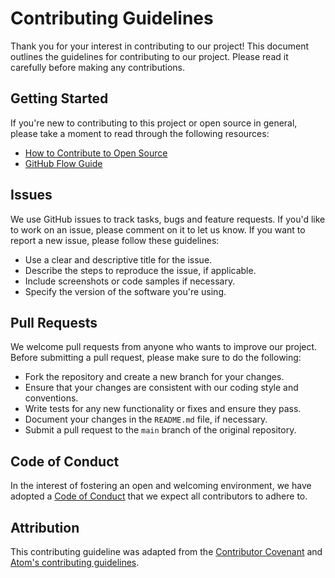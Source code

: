 # Contributing Guidelines

Thank you for your interest in contributing to our project! This document outlines the guidelines for contributing to our project. Please read it carefully before making any contributions.

## Getting Started

If you're new to contributing to this project or open source in general, please take a moment to read through the following resources:

- [How to Contribute to Open Source](https://opensource.guide/how-to-contribute/)
- [GitHub Flow Guide](https://guides.github.com/introduction/flow/)

## Issues

We use GitHub issues to track tasks, bugs and feature requests. If you'd like to work on an issue, please comment on it to let us know. If you want to report a new issue, please follow these guidelines:

- Use a clear and descriptive title for the issue.
- Describe the steps to reproduce the issue, if applicable.
- Include screenshots or code samples if necessary.
- Specify the version of the software you're using.

## Pull Requests

We welcome pull requests from anyone who wants to improve our project. Before submitting a pull request, please make sure to do the following:

- Fork the repository and create a new branch for your changes.
- Ensure that your changes are consistent with our coding style and conventions.
- Write tests for any new functionality or fixes and ensure they pass.
- Document your changes in the `README.md` file, if necessary.
- Submit a pull request to the `main` branch of the original repository.

## Code of Conduct

In the interest of fostering an open and welcoming environment, we have adopted a [Code of Conduct](https://github.com/redot-src/.github/blob/master/CODE_OF_CONDUCT.md) that we expect all contributors to adhere to.

## Attribution

This contributing guideline was adapted from the [Contributor Covenant](https://www.contributor-covenant.org/) and [Atom's contributing guidelines](https://github.com/atom/atom/blob/master/CONTRIBUTING.md).